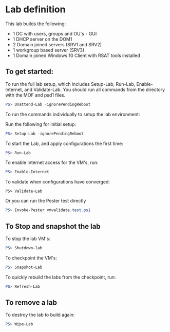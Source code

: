 # Lab definition

This lab builds the following:

* 1 DC with users, groups and OU's - GUI
* 1 DHCP server on the DOM1
* 2 Domain joined servers (SRV1 and SRV2)
* 1 workgroup based server (SRV3)
* 1 Domain joined Windows 10 Client with RSAT tools installed

## To get started:

To run the full lab setup, which includes Setup-Lab, Run-Lab, Enable-Internet, and Validate-Lab. You should run all commands from the directory with the MOF and psd1 files.

```powershell
PS> Unattend-Lab -ignorePendingReboot
```

To run the commands individually to setup the lab environment:

Run the following for initial setup:

```powershell
PS> Setup-Lab -ignorePendingReboot
```

To start the Lab, and apply configurations the first time:

```powershell
PS> Run-Lab
```

To enable Internet access for the VM's, run:

```powershell
PS> Enable-Internet
```

To validate when configurations have converged:

```powrshell
PS> Validate-Lab
```

Or you can run the Pester test directly

```powershell
PS> Invoke-Pester vmvalidate.test.ps1
```

## To Stop and snapshot the lab

To stop the lab VM's:

```powershell
PS> Shutdown-lab
```

To checkpoint the VM's:

```powershell
PS> Snapshot-Lab
```

To quickly rebuild the labs from the checkpoint, run:

```powershell
PS> Refresh-Lab
```

## To remove a lab

To destroy the lab to build again:

```powershell
PS> Wipe-Lab
```

